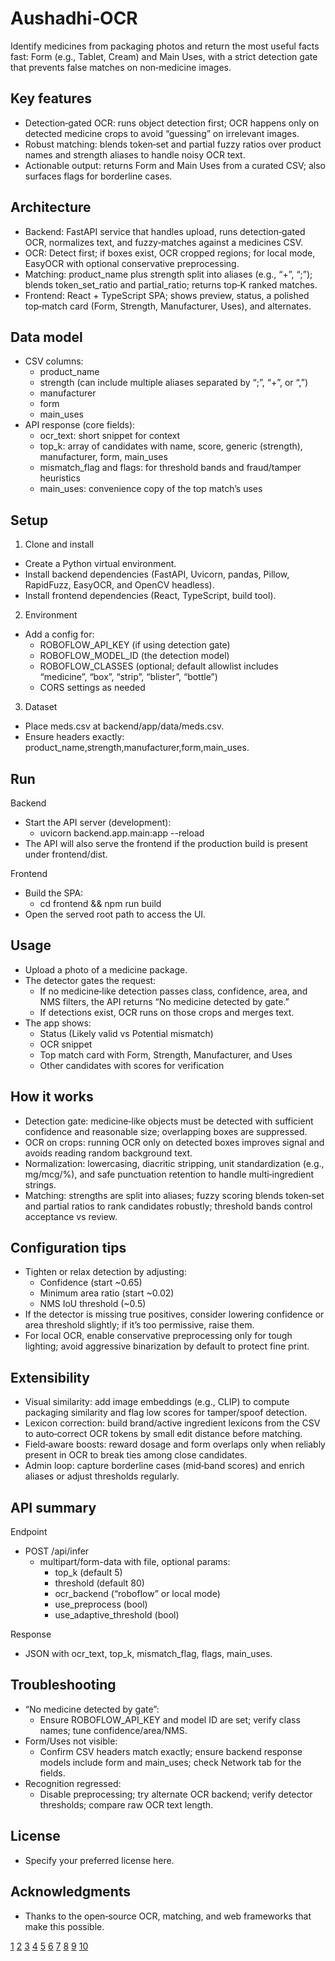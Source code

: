# Aushadhi‑OCR

Identify medicines from packaging photos and return the most useful facts fast: Form (e.g., Tablet, Cream) and Main Uses, with a strict detection gate that prevents false matches on non‑medicine images.

## Key features

- Detection‑gated OCR: runs object detection first; OCR happens only on detected medicine crops to avoid “guessing” on irrelevant images.  
- Robust matching: blends token‑set and partial fuzzy ratios over product names and strength aliases to handle noisy OCR text.  
- Actionable output: returns Form and Main Uses from a curated CSV; also surfaces flags for borderline cases.  

## Architecture

- Backend: FastAPI service that handles upload, runs detection‑gated OCR, normalizes text, and fuzzy‑matches against a medicines CSV.  
- OCR: Detect first; if boxes exist, OCR cropped regions; for local mode, EasyOCR with optional conservative preprocessing.  
- Matching: product_name plus strength split into aliases (e.g., “+”, “;”); blends token_set_ratio and partial_ratio; returns top‑K ranked matches.  
- Frontend: React + TypeScript SPA; shows preview, status, a polished top‑match card (Form, Strength, Manufacturer, Uses), and alternates.

## Data model

- CSV columns:  
  - product_name  
  - strength (can include multiple aliases separated by “;”, “+”, or “,”)  
  - manufacturer  
  - form  
  - main_uses  
- API response (core fields):  
  - ocr_text: short snippet for context  
  - top_k: array of candidates with name, score, generic (strength), manufacturer, form, main_uses  
  - mismatch_flag and flags: for threshold bands and fraud/tamper heuristics  
  - main_uses: convenience copy of the top match’s uses  

## Setup

1) Clone and install
- Create a Python virtual environment.  
- Install backend dependencies (FastAPI, Uvicorn, pandas, Pillow, RapidFuzz, EasyOCR, and OpenCV headless).  
- Install frontend dependencies (React, TypeScript, build tool).

2) Environment
- Add a config for:  
  - ROBOFLOW_API_KEY (if using detection gate)  
  - ROBOFLOW_MODEL_ID (the detection model)  
  - ROBOFLOW_CLASSES (optional; default allowlist includes “medicine”, “box”, “strip”, “blister”, “bottle”)  
  - CORS settings as needed

3) Dataset
- Place meds.csv at backend/app/data/meds.csv.  
- Ensure headers exactly: product_name,strength,manufacturer,form,main_uses.

## Run

Backend
- Start the API server (development):  
  - uvicorn backend.app.main:app --reload  
- The API will also serve the frontend if the production build is present under frontend/dist.

Frontend
- Build the SPA:  
  - cd frontend && npm run build  
- Open the served root path to access the UI.

## Usage

- Upload a photo of a medicine package.  
- The detector gates the request:  
  - If no medicine‑like detection passes class, confidence, area, and NMS filters, the API returns “No medicine detected by gate.”  
  - If detections exist, OCR runs on those crops and merges text.  
- The app shows:  
  - Status (Likely valid vs Potential mismatch)  
  - OCR snippet  
  - Top match card with Form, Strength, Manufacturer, and Uses  
  - Other candidates with scores for verification

## How it works

- Detection gate: medicine‑like objects must be detected with sufficient confidence and reasonable size; overlapping boxes are suppressed.  
- OCR on crops: running OCR only on detected boxes improves signal and avoids reading random background text.  
- Normalization: lowercasing, diacritic stripping, unit standardization (e.g., mg/mcg/%), and safe punctuation retention to handle multi‑ingredient strings.  
- Matching: strengths are split into aliases; fuzzy scoring blends token‑set and partial ratios to rank candidates robustly; threshold bands control acceptance vs review.  

## Configuration tips

- Tighten or relax detection by adjusting:  
  - Confidence (start ~0.65)  
  - Minimum area ratio (start ~0.02)  
  - NMS IoU threshold (~0.5)  
- If the detector is missing true positives, consider lowering confidence or area threshold slightly; if it’s too permissive, raise them.  
- For local OCR, enable conservative preprocessing only for tough lighting; avoid aggressive binarization by default to protect fine print.

## Extensibility

- Visual similarity: add image embeddings (e.g., CLIP) to compute packaging similarity and flag low scores for tamper/spoof detection.  
- Lexicon correction: build brand/active ingredient lexicons from the CSV to auto‑correct OCR tokens by small edit distance before matching.  
- Field‑aware boosts: reward dosage and form overlaps only when reliably present in OCR to break ties among close candidates.  
- Admin loop: capture borderline cases (mid‑band scores) and enrich aliases or adjust thresholds regularly.

## API summary

Endpoint
- POST /api/infer  
  - multipart/form-data with file, optional params:
    - top_k (default 5)  
    - threshold (default 80)  
    - ocr_backend (“roboflow” or local mode)  
    - use_preprocess (bool)  
    - use_adaptive_threshold (bool)  

Response
- JSON with ocr_text, top_k, mismatch_flag, flags, main_uses.

## Troubleshooting

- “No medicine detected by gate”:  
  - Ensure ROBOFLOW_API_KEY and model ID are set; verify class names; tune confidence/area/NMS.  
- Form/Uses not visible:  
  - Confirm CSV headers match exactly; ensure backend response models include form and main_uses; check Network tab for the fields.  
- Recognition regressed:  
  - Disable preprocessing; try alternate OCR backend; verify detector thresholds; compare raw OCR text length.  

## License

- Specify your preferred license here.

## Acknowledgments

- Thanks to the open‑source OCR, matching, and web frameworks that make this possible.

[1](https://docs.github.com/en/get-started/writing-on-github/working-with-advanced-formatting/creating-and-highlighting-code-blocks)
[2](https://www.markdownguide.org/extended-syntax/)
[3](https://www.codecademy.com/resources/docs/markdown/code-blocks)
[4](https://www.markdownguide.org/basic-syntax/)
[5](https://www.glukhov.org/post/2025/07/markdown-codeblocks/)
[6](https://www.freecodecamp.org/news/how-to-format-code-in-markdown/)
[7](https://learn.microsoft.com/en-us/azure/devops/project/wiki/markdown-guidance?view=azure-devops)
[8](https://www.jetbrains.com/help/hub/markdown-syntax.html)
[9](https://docs.github.com/github/writing-on-github/getting-started-with-writing-and-formatting-on-github/basic-writing-and-formatting-syntax)
[10](https://commonmark.org/help/tutorial/09-code.html)